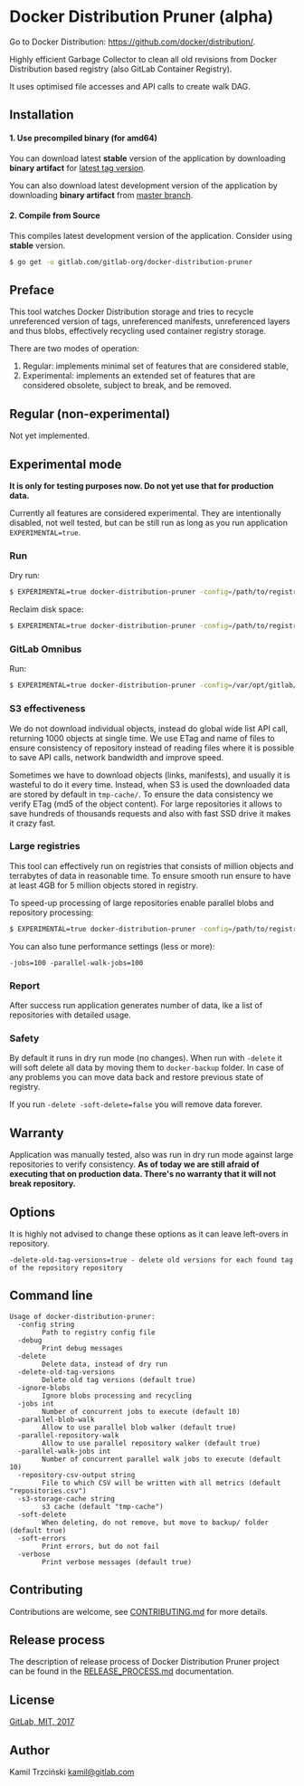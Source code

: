 # Docker Distribution Pruner (alpha)

Go to Docker Distribution: https://github.com/docker/distribution/.

Highly efficient Garbage Collector to clean all old revisions
from Docker Distribution based registry (also GitLab Container Registry).

It uses optimised file accesses and API calls to create walk DAG.

## Installation

#### 1. Use precompiled binary (for amd64)

You can download latest **stable** version of the application by downloading **binary artifact** for
[latest tag version](https://gitlab.com/gitlab-org/gitlab-ce/pipelines?scope=tags).

You can also download latest development version of the application by downloading **binary artifact** from
[master branch](https://gitlab.com/gitlab-org/docker-distribution-pruner/pipelines?scope=branches).

#### 2. Compile from Source

This compiles latest development version of the application.
Consider using **stable** version.

```bash
$ go get -u gitlab.com/gitlab-org/docker-distribution-pruner
```

## Preface

This tool watches Docker Distribution storage and tries to recycle unreferenced version of tags, unreferenced manifests,
unreferenced layers and thus blobs, effectively recycling used container registry storage.

There are two modes of operation:

1. Regular: implements minimal set of features that are considered stable,
2. Experimental: implements an extended set of features that are considered obsolete, subject to break, and be removed.

## Regular (non-experimental)

Not yet implemented.

## Experimental mode

**It is only for testing purposes now. Do not yet use that for production data.**

Currently all features are considered experimental. They are intentionally disabled, not well tested,
but can be still run as long as you run application `EXPERIMENTAL=true`.

### Run

Dry run:

```bash
$ EXPERIMENTAL=true docker-distribution-pruner -config=/path/to/registry/configuration
```

Reclaim disk space:

```bash
$ EXPERIMENTAL=true docker-distribution-pruner -config=/path/to/registry/configuration -delete
```

### GitLab Omnibus

Run:

```bash
$ EXPERIMENTAL=true docker-distribution-pruner -config=/var/opt/gitlab/registry/config.yml
```

### S3 effectiveness

We do not download individual objects, instead do global wide list API call, returning 1000 objects at single time.
We use ETag and name of files to ensure consistency of repository instead of reading files where it is possible to save 
API calls, network bandwidth and improve speed.

Sometimes we have to download objects (links, manifests), and usually it is wasteful to do it every time.
Instead, when S3 is used the downloaded data are stored by default in `tmp-cache/`.
To ensure the data consistency we verify ETag (md5 of the object content).
For large repositories it allows to save hundreds of thousands requests and also with fast SSD drive it makes it crazy fast.

### Large registries

This tool can effectively run on registries that consists of million objects and terrabytes of data in reasonable time.
To ensure smooth run ensure to have at least 4GB for 5 million objects stored in registry.

To speed-up processing of large repositories enable parallel blobs and repository processing:

```bash
$ EXPERIMENTAL=true docker-distribution-pruner -config=/path/to/registry/configuration -parallel-repository-walk -parallel-blob-walk
```

You can also tune performance settings (less or more):

```
-jobs=100 -parallel-walk-jobs=100
```

### Report

After success run application generates number of data, lke a list of repositories with detailed usage.

### Safety

By default it runs in dry run mode (no changes). When run with `-delete` it will soft delete all data by moving them to
`docker-backup` folder. In case of any problems you can move data back and restore previous state of registry.

If you run `-delete -soft-delete=false` you will remove data forever.

## Warranty

Application was manually tested, also was run in dry run mode against large repositories to verify consistency.
**As of today we are still afraid of executing that on production data. There's no warranty that it will not break repository.**

## Options

It is highly not advised to change these options as it can leave left-overs in repository.

```
-delete-old-tag-versions=true - delete old versions for each found tag of the repository repository
```

## Command line

```
Usage of docker-distribution-pruner:
  -config string
    	Path to registry config file
  -debug
    	Print debug messages
  -delete
    	Delete data, instead of dry run
  -delete-old-tag-versions
    	Delete old tag versions (default true)
  -ignore-blobs
    	Ignore blobs processing and recycling
  -jobs int
    	Number of concurrent jobs to execute (default 10)
  -parallel-blob-walk
    	Allow to use parallel blob walker (default true)
  -parallel-repository-walk
    	Allow to use parallel repository walker (default true)
  -parallel-walk-jobs int
    	Number of concurrent parallel walk jobs to execute (default 10)
  -repository-csv-output string
    	File to which CSV will be written with all metrics (default "repositories.csv")
  -s3-storage-cache string
    	s3 cache (default "tmp-cache")
  -soft-delete
    	When deleting, do not remove, but move to backup/ folder (default true)
  -soft-errors
    	Print errors, but do not fail
  -verbose
    	Print verbose messages (default true)
```

## Contributing

Contributions are welcome, see [CONTRIBUTING.md](CONTRIBUTING.md) for more details.

## Release process

The description of release process of Docker Distribution Pruner project can be found in the [RELEASE_PROCESS.md](RELEASE_PROCESS.md) documentation.

## License

[GitLab, MIT, 2017](LICENSE)

## Author

Kamil Trzciński <kamil@gitlab.com>
